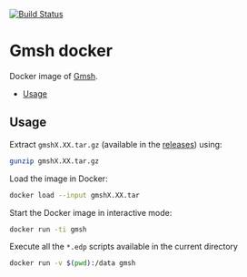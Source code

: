 [![Build Status](https://ci.inria.fr/freefem/buildStatus/icon?job=Gmsh-docker)](https://ci.inria.fr/freefem/job/Gmsh-docker/)

# Gmsh docker

Docker image of [Gmsh](http://gmsh.info/).

<!-- TOC depthFrom:2 -->

- [Usage](#usage)

<!-- /TOC -->

## Usage

Extract `gmshX.XX.tar.gz` (available in the [releases](https://github.com/Tanatloc/Gmsh-docker/releases)) using:

```bash
gunzip gmshX.XX.tar.gz
```

Load the image in Docker:

```bash
docker load --input gmshX.XX.tar
```

Start the Docker image in interactive mode:

```bash
docker run -ti gmsh
```

Execute all the `*.edp` scripts available in the current directory

```bash
docker run -v $(pwd):/data gmsh
```
